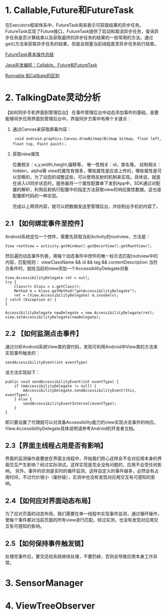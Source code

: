 # 1. Callable,Future和FutureTask

在Executors框架体系中，FutureTask用来表示可获取结果的异步任务。FutureTask实现了Future接口，FutureTask提供了启动和取消异步任务，查询异步任务是否计算结束以及获取最终的异步任务的结果的一些常用的方法。通过get()方法来获取异步任务的结果，但是会阻塞当前线程直至异步任务执行结束。

[FutureTask基本操作总结](https://juejin.im/post/5aeec249f265da0b886d5101)

[Java并发编程：Callable、Future和FutureTask](https://www.cnblogs.com/dolphin0520/p/3949310.html)

[Runnable 和Callbale的区别](https://blog.csdn.net/bboyfeiyu/article/details/24851847)


# 2. TalkingDate灵动分析

【如何同步手机界面到管理后台】
在事件管理后台中动态添加事件的基础，是要能够同步应用界面到管理后台中。界面同步方案中有两个关键点：
1. 通过Canvas来获取屏幕内容：
	
		void android.graphics.Canvas.drawBitmap(Bitmap bitmap, float left, float top, Paint paint)；

2. 获取view属性

	位置相关：x,y,width,height,偏移等，
	唯一性相关：id，类名等。
	绘制相关：hidden，alpha等
	view的属性有很多，哪些属性是应该上传的，哪些属性是可以忽略的，为了动态的调整这些，可以使用反射的机制来实现。具体说，就是在进入UI同步状态时，服务器将一个属性配置单下发到App中，SDK通过对配置的解析，利用反射执行配置中的指定方法获取view的响应属性数据。这也是配置即代码的一种实现。
	
	完成以上两项内容，就可以把数据发送至管理后台，并绘制出手机的内容了。

## 2.1 【如何绑定事件至控件】
Android系统定位一个控件，需要先获取当前Activity的rootview，方法是：

	View rootView = activity.getWindow().getDecorView().getRootView();

然后遍历动态事件列表，用每个动态事件中控件的唯一标示去匹配rootview中的内容，匹配规则：
viewClassName && id && tag && contentDescription 
当符合条件时，就给当前的view添加一个AccessibilityDelegate对象

	View.AccessibilityDelegate ret = null;
	try {
	    Class<?> klass = v.getClass();
	    Method m = klass.getMethod("getAccessibilityDelegate");
	    ret = (View.AccessibilityDelegate) m.invoke(v);
	} catch (Exception e) {
	}
	
	AccessibilityDelegate newDelegate = new AccessibilityDelegate(ret);
	view.setAccessibilityDelegate(newDelegate);

## 2.2 【如何监测点击事件】
通过分析Android系统View类的源代码，发现可利用Android中View类的方法来实现事件触发的：
	
	sendAccessibilityEvent(int eventType)

该方法实现如下：

	public void sendAccessibilityEvent(int eventType) {
	    if (mAccessibilityDelegate != null) {
	        mAccessibilityDelegate.sendAccessibilityEvent(this, eventType);
	    } else {
	        sendAccessibilityEventInternal(eventType);
	    }
	}

即只要设置了代理就可以对具备Accessibility能力的view实现点击事件的响应。
View.AccessibilityDelegate具体说明请参考Android的开发者文档。

## 2.3【界面主线程占用是否有影响】
界面的监测操作是要放在界面主线程中，开始我们担心这样会不会对应用本身的界面交互产生影响？经过实际测试，这样实现是完全没有问题的，应用不会受任何影响。
另外，事件的侦测是实时的循环监测，这样自定义的事件越多，必然会有占用时间，不过代价很小（毫秒级），实测中也没有发现对应用交互有可感知的影响。

## 2.4【如何应对界面动态布局】
为了应对页面的动态布局，我们需要在单一线程中实现事件监测，通过循环操作，使每个事件都对当前页面的所有view进行匹配。经过实测，也没有发现对应用交互有可感知的影响。

## 2.5【如何保持事件触发链】
处理完事件后，要交还给系统继续处理，不要扔掉，否则会导致应用本身工作异常。


# 3. SensorManager

# 4. ViewTreeObserver

